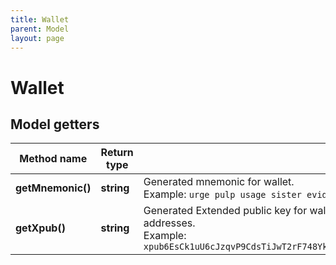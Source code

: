 ```yaml
---
title: Wallet
parent: Model
layout: page
---
```


# Wallet

## Model getters

Method name | Return type | Description | Notes
------------ | ------------- | ------------- | -------------
**getMnemonic()** | **string** | Generated mnemonic for wallet. <br>Example: `urge pulp usage sister evidence arrest palm math please chief egg abuse` | [optional]
**getXpub()** | **string** | Generated Extended public key for wallet with derivation path according to BIP44. This key can be used to generate addresses. <br>Example: `xpub6EsCk1uU6cJzqvP9CdsTiJwT2rF748YkPnhv5Qo8q44DG7nn2vbyt48YRsNSUYS44jFCW9gwvD9kLQu9AuqXpTpM1c5hgg9PsuBLdeNncid` | [optional]

